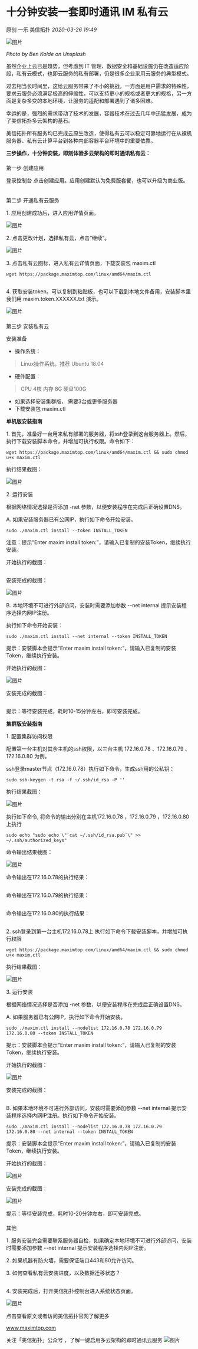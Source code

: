 # 十分钟安装一套即时通讯 IM 私有云

原创 一乐 美信拓扑 _2020-03-26 19:49_

![图片](https://mmbiz.qpic.cn/mmbiz\_jpg/p4t8bh5rKGrMRWWfH3Zs3H77aXiagJZQjK8e4fCibRUBW4dPicMHKibaCSxPXm2kl5ZugIzOeuPmEvyhULjMruWJrA/640?wx\_fmt=jpeg\&tp=webp\&wxfrom=5\&wx\_lazy=1\&wx\_co=1)

_Photo by Ben Kolde on Unsplash_

虽然企业上云已是趋势，但考虑到 IT 管理、数据安全和基础设施仍在改造适应阶段，私有云模式，也即云服务的私有部署，仍是很多企业采用云服务的典型模式。

过去相当长时间里，这给云服务带来了不小的挑战，一方面是用户需求的特殊性，要求云服务必须满足极高的伸缩性，可以支持更小的规格或者更大的规格，另一方面是复杂多变的本地环境，让服务的适配和部署遇到了诸多困难。

幸运的是，强烈的需求带动了技术的发展，容器技术在过去几年中迅猛发展，成为了美信拓扑多云架构的基石。

美信拓扑所有服务均已完成云原生改造，使得私有云可以稳定可靠地运行在从裸机服务器、私有云计算平台到各种内部容器平台环境中的重要依靠。

**三步操作，十分钟安装，即刻体验多云架构的即时通讯私有云：**

####

第一步 创建应用

登录控制台 点击创建应用。应用创建默认为免费版套餐，也可以升级为商业版。

![图片](data:image/gif;base64,iVBORw0KGgoAAAANSUhEUgAAAAEAAAABCAYAAAAfFcSJAAAADUlEQVQImWNgYGBgAAAABQABh6FO1AAAAABJRU5ErkJggg==)

####

第二步 开通私有云服务

1\. 应用创建成功后，进入应用详情页面。

![图片](https://mmbiz.qpic.cn/mmbiz\_png/p4t8bh5rKGrMRWWfH3Zs3H77aXiagJZQje8AjiaFEsJwxUaibibSkRdwdsO8ekaibtVlbPSYhHBRSR37nde0URiaPIsA/640?wx\_fmt=png\&tp=webp\&wxfrom=5\&wx\_lazy=1\&wx\_co=1)

2\. 点击更改计划，选择私有云，点击“继续”。

![图片](https://mmbiz.qpic.cn/mmbiz\_png/p4t8bh5rKGrMRWWfH3Zs3H77aXiagJZQjd2Nia1tC3WvCslqHOwL2YibXaU2a57WNLv8uj1gLSJPtPwmYUbr8xUuA/640?wx\_fmt=png\&tp=webp\&wxfrom=5\&wx\_lazy=1\&wx\_co=1)

3\. 点击私有云图标，进入私有云详情页面，下载安装包 maxim.ctl

```
wget https://package.maximtop.com/linux/amd64/maxim.ctl
```

![图片](data:image/gif;base64,iVBORw0KGgoAAAANSUhEUgAAAAEAAAABCAYAAAAfFcSJAAAADUlEQVQImWNgYGBgAAAABQABh6FO1AAAAABJRU5ErkJggg==)

4\. 获取安装token。可以复制到粘贴板，也可以下载到本地文件备用，安装脚本里我们用 maxim.token.XXXXXX.txt 演示。

![图片](https://mmbiz.qpic.cn/mmbiz\_png/p4t8bh5rKGrMRWWfH3Zs3H77aXiagJZQjcRfusibtFSkbibIXnOA4WlJnaFhAnIqnSMVd09IAN334FjsEK2w7sqFA/640?wx\_fmt=png\&tp=webp\&wxfrom=5\&wx\_lazy=1\&wx\_co=1)

####

第三步 安装私有云

安装准备

* 操作系统：

> Linux操作系统，推荐 Ubuntu 18.04

* 硬件配置：

> CPU 4核 内存 8G 硬盘100G

* 如果选择安装集群版， 需要3台或更多服务器
* 下载安装包 maxim.ctl

**单机版安装指南**

1\. 首先，准备好一台用来私有部署的服务器，将ssh登录到这台服务器上。然后，执行下载安装脚本命令，并增加可执行权限。命令如下：

```
wget https://package.maximtop.com/linux/amd64/maxim.ctl && sudo chmod u+x maxim.ctl
```

执行结果截图：

![图片](https://mmbiz.qpic.cn/mmbiz\_png/p4t8bh5rKGrMRWWfH3Zs3H77aXiagJZQj1YAwXNeN6ol9cgosqxXV3Y3fJP5YnvzFlsddibzqxn25R18JLQ9xiaibA/640?wx\_fmt=png\&tp=webp\&wxfrom=5\&wx\_lazy=1\&wx\_co=1)

2\. 运行安装

根据网络情况选择是否添加 -net 参数，以便安装程序在完成后正确设置DNS。

A. 如果安装服务器已有公网IP，执行如下命令开始安装。

```
sudo ./maxim.ctl install --token INSTALL_TOKEN
```

注意：提示“Enter maxim install token:”，请输入已复制的安装Token，继续执行安装。&#x20;

开始执行的截图：

![图片](data:image/gif;base64,iVBORw0KGgoAAAANSUhEUgAAAAEAAAABCAYAAAAfFcSJAAAADUlEQVQImWNgYGBgAAAABQABh6FO1AAAAABJRU5ErkJggg==)

安装完成的截图：

![图片](https://mmbiz.qpic.cn/mmbiz\_png/p4t8bh5rKGrMRWWfH3Zs3H77aXiagJZQjTchS3E9hBNJAPib6GOUAnOUR31KyVpraYROPa5gCcnHvCP18KT1zqjg/640?wx\_fmt=png\&tp=webp\&wxfrom=5\&wx\_lazy=1\&wx\_co=1)

B. 本地环境不可进行外部访问，安装时需要添加参数 --net internal 提示安装程序选择内网IP注册。

执行如下命令开始安装：

```
sudo ./maxim.ctl install --net internal --token INSTALL_TOKEN
```

提示：安装脚本会提示“Enter maxim install token:”，请输入已复制的安装Token，继续执行安装。

开始执行的截图：

![图片](https://mmbiz.qpic.cn/mmbiz\_png/p4t8bh5rKGrMRWWfH3Zs3H77aXiagJZQjHwFqtX8xxq721JyLjLaibRN85HvOCKToNftgTZVBpVJffSGjCGcic6zA/640?wx\_fmt=png\&tp=webp\&wxfrom=5\&wx\_lazy=1\&wx\_co=1)

安装完成的截图：

![图片](data:image/gif;base64,iVBORw0KGgoAAAANSUhEUgAAAAEAAAABCAYAAAAfFcSJAAAADUlEQVQImWNgYGBgAAAABQABh6FO1AAAAABJRU5ErkJggg==)

提示：等待安装完成，耗时10-15分钟左右，即可安装完成。

**集群版安装指南**

1\. 配置集群访问权限

配置第一台主机对其余主机的ssh权限，以三台主机 172.16.0.78 、172.16.0.79 、172.16.0.80 为例。

ssh登录master节点（172.16.0.78）执行如下命令，生成ssh用的公私钥：

```
sudo ssh-keygen -t rsa -f ~/.ssh/id_rsa -P ''
```

执行结果截图：

![图片](https://mmbiz.qpic.cn/mmbiz\_png/p4t8bh5rKGrMRWWfH3Zs3H77aXiagJZQjIkWbL0ZmL0RiaBsKklxlVzrT3X0NK1qK9ibWpj0UJ16UoSlUyK9TQicGQ/640?wx\_fmt=png\&tp=webp\&wxfrom=5\&wx\_lazy=1\&wx\_co=1)

执行如下命令, 将命令的输出分别在主机172.16.0.78 ，172.16.0.79 ，172.16.0.80上执行

```
sudo echo "sudo echo \"`cat ~/.ssh/id_rsa.pub`\" >> ~/.ssh/authorized_keys"
```

命令输出结果截图：

![图片](https://mmbiz.qpic.cn/mmbiz\_png/p4t8bh5rKGrMRWWfH3Zs3H77aXiagJZQjIOPeMK9wHG5I94BPAK7sMTOiaM9KIWdeX5pbqon4X6IDbvWQmRx5TIg/640?wx\_fmt=png\&tp=webp\&wxfrom=5\&wx\_lazy=1\&wx\_co=1)

命令输出在172.16.0.78的执行结果：

![图片](data:image/gif;base64,iVBORw0KGgoAAAANSUhEUgAAAAEAAAABCAYAAAAfFcSJAAAADUlEQVQImWNgYGBgAAAABQABh6FO1AAAAABJRU5ErkJggg==)

命令输出在172.16.0.79的执行结果：

![图片](data:image/gif;base64,iVBORw0KGgoAAAANSUhEUgAAAAEAAAABCAYAAAAfFcSJAAAADUlEQVQImWNgYGBgAAAABQABh6FO1AAAAABJRU5ErkJggg==)

命令输出在172.16.0.80的执行结果：

![图片](data:image/gif;base64,iVBORw0KGgoAAAANSUhEUgAAAAEAAAABCAYAAAAfFcSJAAAADUlEQVQImWNgYGBgAAAABQABh6FO1AAAAABJRU5ErkJggg==)

2\. ssh登录到第一台主机172.16.0.78上 执行如下命令下载安装脚本，并增加可执行权限

```
wget https://package.maximtop.com/linux/amd64/maxim.ctl && sudo chmod u+x maxim.ctl
```

执行结果截图：

![图片](https://mmbiz.qpic.cn/mmbiz\_png/p4t8bh5rKGrMRWWfH3Zs3H77aXiagJZQjhh3LxiaJ6UZxSCia5TicHzFF54OmTYcKOzictj8PbzIkw6UeuH8WMunCEg/640?wx\_fmt=png\&tp=webp\&wxfrom=5\&wx\_lazy=1\&wx\_co=1)

3\. 运行安装

根据网络情况选择是否添加 -net 参数，以便安装程序在完成后正确设置DNS。

A. 如果服务器已有公网IP，执行如下命令开始安装。

```
sudo ./maxim.ctl install --nodelist 172.16.0.78 172.16.0.79 172.16.0.80 --token INSTALL_TOKEN
```

提示：安装脚本会提示“Enter maxim install token:”，请输入已复制的安装Token，继续执行安装。

开始执行的截图：

![图片](https://mmbiz.qpic.cn/mmbiz\_png/p4t8bh5rKGrMRWWfH3Zs3H77aXiagJZQj7RkhGDibKSmXH4u7zYgwRJ7iboEGBY2NYV0ytAeqcp7icUibghKicicLX7rg/640?wx\_fmt=png\&tp=webp\&wxfrom=5\&wx\_lazy=1\&wx\_co=1)

安装完成的截图：

![图片](data:image/gif;base64,iVBORw0KGgoAAAANSUhEUgAAAAEAAAABCAYAAAAfFcSJAAAADUlEQVQImWNgYGBgAAAABQABh6FO1AAAAABJRU5ErkJggg==)

B. 如果本地环境不可进行外部访问，安装时需要添加参数 --net internal 提示安装程序选择内网IP注册。执行如下命令开始安装。

```
sudo ./maxim.ctl install --nodelist 172.16.0.78 172.16.0.79 172.16.0.80 --net internal --token INSTALL_TOKEN
```

提示：安装脚本会提示“Enter maxim install token:”，请输入已复制的安装Token，继续执行安装。

开始执行的截图：

![图片](https://mmbiz.qpic.cn/mmbiz\_png/p4t8bh5rKGrMRWWfH3Zs3H77aXiagJZQj2BXbdyRKd6pCkCQG9G6mmWjrZKUeNPGNdBEiaQAvZSRochpAoYLVhiaQ/640?wx\_fmt=png\&tp=webp\&wxfrom=5\&wx\_lazy=1\&wx\_co=1)

安装完成的截图：

![图片](https://mmbiz.qpic.cn/mmbiz\_png/p4t8bh5rKGrMRWWfH3Zs3H77aXiagJZQjDIYThDBwHVRibsQfgPWN1JYgtIC5xS0OOAPXicgFG4ndcpeVcovSY2KA/640?wx\_fmt=png\&tp=webp\&wxfrom=5\&wx\_lazy=1\&wx\_co=1)

提示：等待安装完成，耗时10-20分钟左右，即可安装完成。

####

其他

1\. 服务安装完会需要联系服务器自检，如果确定本地环境不可进行外部访问，安装时需要添加参数 --net internal 提示安装程序选择内网IP注册。

2\. 如果机器有防火墙，需要保证端口443和80允许访问。

3\. 如何查看私有云安装进度，以及数据迁移状态？

![图片](data:image/gif;base64,iVBORw0KGgoAAAANSUhEUgAAAAEAAAABCAYAAAAfFcSJAAAADUlEQVQImWNgYGBgAAAABQABh6FO1AAAAABJRU5ErkJggg==)

4\. 安装完成后，打开美信拓扑控制台进入系统状态页面。

![图片](https://mmbiz.qpic.cn/mmbiz\_png/p4t8bh5rKGrMRWWfH3Zs3H77aXiagJZQjEib7TvnbCw8uJNa3QH8Giale9QqyWId7P5ts6yKRO3aTjVwCMEZmbmFw/640?wx\_fmt=png\&tp=webp\&wxfrom=5\&wx\_lazy=1\&wx\_co=1)

点击查看原文或者访问美信拓扑官网了解更多

www.maximtop.com

关注「美信拓扑」公众号 ，了解一键启用多云架构的即时通讯云服务 ![图片](https://mmbiz.qpic.cn/mmbiz\_png/p4t8bh5rKGrMRWWfH3Zs3H77aXiagJZQjvianu2IaMf1M5gtEuiahVo1lQWTKJaIabPfSRNLGNWzazN2ATMMRWc2Q/640?wx\_fmt=png\&tp=webp\&wxfrom=5\&wx\_lazy=1\&wx\_co=1)
